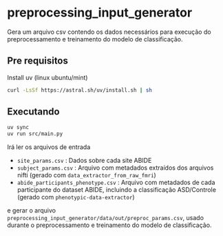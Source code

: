 # preprocessing_input_generator

Gera um arquivo csv contendo os dados necessários para execução do preprocessamento e treinamento do modelo de classificação.

## Pre requisitos 

Install uv (linux ubuntu/mint)
```bash
curl -LsSf https://astral.sh/uv/install.sh | sh
```

## Executando

```bash
uv sync
uv run src/main.py
```

Irá ler os arquivos de entrada 
- `site_params.csv` : Dados sobre cada site ABIDE
- `subject_params.csv` : Arquivo com metadados extraídos dos arquivos nifti (gerado com `data_extractor_from_raw_fmri`)
- `abide_participants_phenotype.csv` : Arquivo com metadados de cada participante do dataset ABIDE, incluindo a classificação ASD/Controle (gerado com `phenotypic-data-extractor`)

e gerar o arquivo `preprocessing_input_generator/data/out/preproc_params.csv`, usado durante o preprocessamento e treinamento do modelo de classificação.

